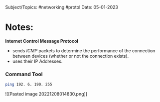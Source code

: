 
Subject/Topics: #networking #protol 
Date: 05-01-2023

# Notes:

**Internet Control Message Protocol**

- sends *ICMP*  packets to determine the performance of the connection between devices (whether or not the connection exists).
- uses their IP Addresses.

### Command Tool

```bash
ping 192. 6. 190. 255
```

![[Pasted image 20221208014830.png]]
